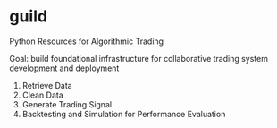 # guild
Python Resources for Algorithmic Trading

Goal: build foundational infrastructure for collaborative trading system development and deployment

1. Retrieve Data
2. Clean Data
3. Generate Trading Signal
4. Backtesting and Simulation for Performance Evaluation
